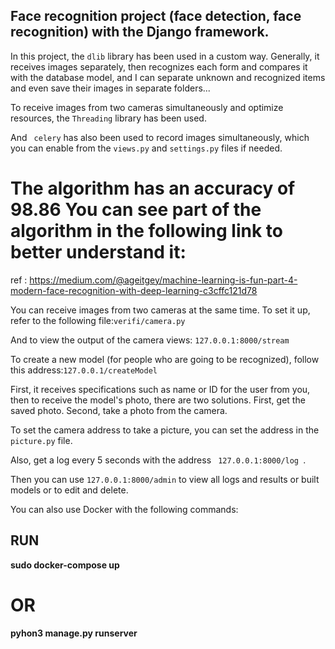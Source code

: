 ## Face recognition project (face detection, face recognition) with the Django framework.

In this project, the  ``dlib`` library has been used in a custom way.
Generally, it receives images separately, then recognizes each form and compares it with the database model, and I can separate unknown and recognized items and even save their images in separate folders...

To receive images from two cameras simultaneously and optimize resources, the ``Threading`` library has been used.

And `` celery`` has also been used to record images simultaneously, which you can enable from the ‍`views.py` and `settings.py` files if needed.

# The algorithm has an accuracy of 98.86 You can see part of the algorithm in the following link to better understand it:

ref : https://medium.com/@ageitgey/machine-learning-is-fun-part-4-modern-face-recognition-with-deep-learning-c3cffc121d78

You can receive images from two cameras at the same time. To set it up, refer to the following file:`` verifi/camera.py ``

And to view the output of the camera views: `` 127.0.0.1:8000/stream ``


To create a new model (for people who are going to be recognized), follow this address:‍‍`` ‍1‍2‍7.0.0.1/createModel ``

First, it receives specifications such as name or ID for the user from you, then to receive the model's photo, there are two solutions. First, get the saved photo. Second, take a photo from the camera.

To set the camera address to take a picture, you can set the address in the `picture.py` file.

Also, get a log every 5 seconds with the address ` 127.0.0.1:8000/log ‍‍`.

Then you can use `127.0.0.1:8000/admin` to view all logs and results or built models or to edit and delete.



You can also use Docker with the following commands:

## RUN

__sudo docker-compose up__


# OR

__pyhon3 manage.py runserver__
